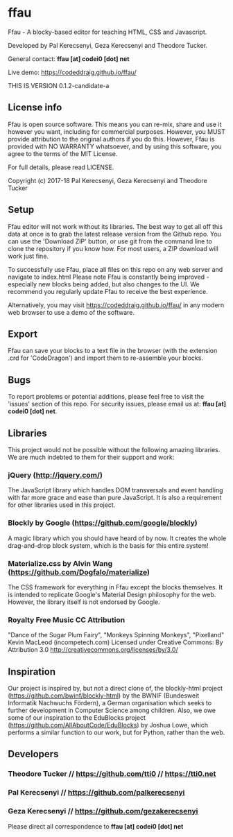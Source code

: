 # ffau
Ffau - A blocky-based editor for teaching HTML, CSS and Javascript.

Developed by Pal Kerecsenyi, Geza Kerecsenyi and Theodore Tucker.

General contact: **ffau [at] codei0 [dot] net**

Live demo: https://codeddraig.github.io/ffau/

THIS IS VERSION 0.1.2-candidate-a

## License info

Ffau is open source software. This means you can re-mix, share and use it however you want, including for commercial purposes. However, you MUST provide attribution to the original authors if you do this. However, Ffau is provided with NO WARRANTY whatsoever, and by using this software, you agree to the terms of the MIT License.

For full details, please read LICENSE.

Copyright (c) 2017-18 Pal Kerecsenyi, Geza Kerecsenyi and Theodore Tucker

## Setup
Ffau editor will not work without its libraries. The best way to get all off this data at once is to grab the latest release version from the Github repo. You can use the 'Download ZIP' button, or use git from the command line to clone the repository if you know how. For most users, a ZIP download will work just fine.

To successfully use Ffau, place all files on this repo on any web server and navigate to index.html
Please note Ffau is constantly being improved - especially new blocks being added, but also changes to the UI. We recommend you regularly update Ffau to receive the best experience.

Alternatively, you may visit https://codeddraig.github.io/ffau/ in any modern web browser to use a demo of the software.

## Export
Ffau can save your blocks to a text file in the browser (with the extension .crd for 'CodeDragon') and import them to re-assemble your blocks.

## Bugs
To report problems or potential additions, please feel free to visit the 'issues' section of this repo. For security issues, please email us at: **ffau [at] codei0 [dot] net**.

## Libraries
This project would not be possible without the following amazing libraries. We are much indebted to them for their support and work:

### jQuery (http://jquery.com/)
The JavaScript library which handles DOM transversals and event handling with far more grace and ease than pure JavaScript. It is also a requirement for other libraries used in this project.

### Blockly by Google (https://github.com/google/blockly)
A magic library which you should have heard of by now. It creates the whole drag-and-drop block system, which is the basis for this entire system!

### Materialize.css by Alvin Wang (https://github.com/Dogfalo/materialize)
The CSS framework for everything in Ffau except the blocks themselves. It is intended to replicate Google's Material Design philosophy for the web. However, the library itself is not endorsed by Google.

### Royalty Free Music CC Attribution
"Dance of the Sugar Plum Fairy", "Monkeys Spinning Monkeys", "Pixelland"
Kevin MacLeod (incompetech.com)
Licensed under Creative Commons: By Attribution 3.0
http://creativecommons.org/licenses/by/3.0/

## Inspiration
Our project is inspired by, but not a direct clone of, the blockly-html project (https://github.com/bwinf/blockly-html) by the BWNIF (Bundesweit Informatik Nachwuchs Fördern), a German organisation which seeks to further development in Computer Science among children. Also, we owe some of our inspiration to the EduBlocks project (https://github.com/AllAboutCode/EduBlocks) by Joshua Lowe, which performs a similar function to our work, but for Python, rather than the web.

## Developers

### Theodore Tucker // https://github.com/tti0 // https://tti0.net

### Pal Kerecsenyi // https://github.com/palkerecsenyi

### Geza Kerecsenyi // https://github.com/gezakerecsenyi

Please direct all correspondence to **ffau [at] codei0 [dot] net**
